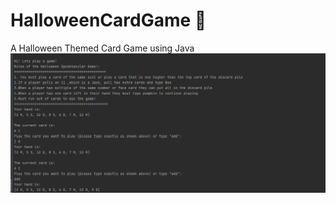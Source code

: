 # HalloweenCardGame :jack_o_lantern:
A Halloween Themed Card Game using Java
![alt-text](https://github.com/Dani-Dolan/HalloweenCardGame/blob/main/halloweengame.PNG)
